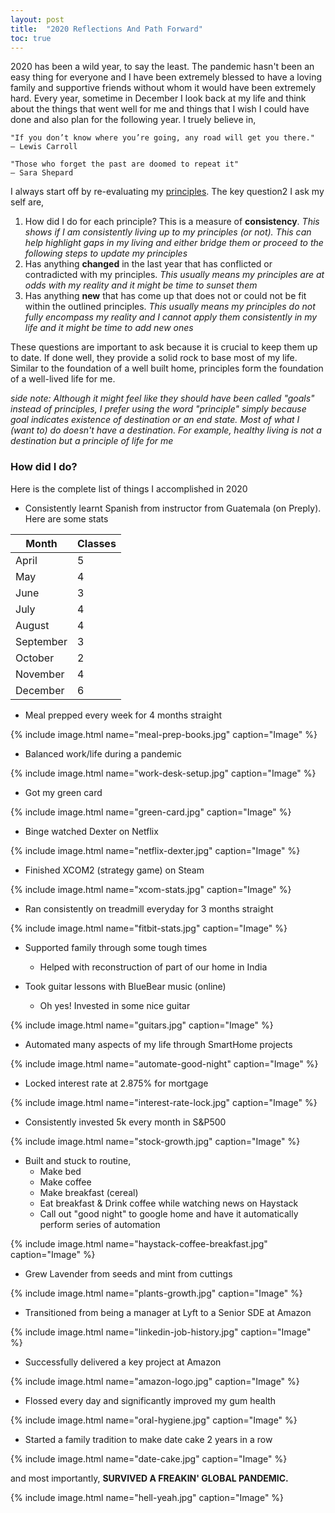 ```yaml
---
layout: post
title:  "2020 Reflections And Path Forward"
toc: true
---
```

2020 has been a wild year, to say the least. The pandemic hasn't been an easy thing for everyone and I have been extremely blessed to have a loving family and supportive friends without whom it would have been extremely hard.
Every year, sometime in December I look back at my life and think about the things that went well for me and things that I wish I could have done and also plan for the following year. I truely believe in,
```
"If you don’t know where you’re going, any road will get you there."
– Lewis Carroll

"Those who forget the past are doomed to repeat it"
― Sara Shepard
```

I always start off by re-evaluating my [principles](https://blog.nishantrayan.com/2019/02/18/principles.html). The key question2 I ask my self are,

1. How did I do for each principle? This is a measure of **consistency**. _This shows if I am consistently living up to my principles (or not). This can help highlight gaps in my living and either bridge them or proceed to the following steps to update my principles_ 
1. Has anything **changed** in the last year that has conflicted or contradicted with my principles. _This usually means my principles are at odds with my reality and it might be time to sunset them_
1. Has anything **new** that has come up that does not or could not be fit within the outlined principles. _This usually means my principles do not fully encompass my reality and I cannot apply them consistently in my life and it might be time to add new ones_

These questions are important to ask because it is crucial to keep them up to date. If done well, they provide a solid rock to base most of my life. Similar to the foundation of a well built home, principles form the foundation of a well-lived life for me.

_side note: Although it might feel like they should have been called "goals" instead of principles, I prefer using the word "principle" simply because goal indicates existence of destination or an end state. Most of what I (want to) do doesn't have a destination. For example, healthy living is not a destination but a principle of life for me_ 

### How did I do?

Here is the complete list of things I accomplished in 2020
* Consistently learnt Spanish from instructor from Guatemala (on Preply). Here are some stats
   
|Month   | Classes   |
|--------|-----------|
|April   |  5|
|May     |  4|
|June    |  3|
|July    |  4|
|August  |  4|
|September  |  3|
|October    |  2|
|November   |  4|
|December   |  6|

* Meal prepped every week for 4 months straight

{% include image.html name="meal-prep-books.jpg" caption="Image" %}

* Balanced work/life during a pandemic

{% include image.html name="work-desk-setup.jpg" caption="Image" %}
   
* Got my green card 
   
{% include image.html name="green-card.jpg" caption="Image" %}

* Binge watched Dexter on Netflix

{% include image.html name="netflix-dexter.jpg" caption="Image" %}

* Finished XCOM2 (strategy game) on Steam

{% include image.html name="xcom-stats.jpg" caption="Image" %}

* Ran consistently on treadmill everyday for 3 months straight

{% include image.html name="fitbit-stats.jpg" caption="Image" %}

* Supported family through some tough times
   * Helped with reconstruction of part of our home in India
   
* Took guitar lessons with BlueBear music (online)
   * Oh yes! Invested in some nice guitar
   
{% include image.html name="guitars.jpg" caption="Image" %}

* Automated many aspects of my life through SmartHome projects

{% include image.html name="automate-good-night" caption="Image" %}

* Locked interest rate at 2.875% for mortgage

{% include image.html name="interest-rate-lock.jpg" caption="Image" %}

* Consistently invested 5k every month in S&P500

{% include image.html name="stock-growth.jpg" caption="Image" %}

* Built and stuck to routine,
    * Make bed
    * Make coffee
    * Make breakfast (cereal)
    * Eat breakfast & Drink coffee while watching news on Haystack
    * Call out "good night" to google home and have it automatically perform series of automation 
      

{% include image.html name="haystack-coffee-breakfast.jpg" caption="Image" %}

* Grew Lavender from seeds and mint from cuttings 
   
{% include image.html name="plants-growth.jpg" caption="Image" %}

* Transitioned from being a manager at Lyft to a Senior SDE at Amazon

{% include image.html name="linkedin-job-history.jpg" caption="Image" %}

* Successfully delivered a key project at Amazon
   
{% include image.html name="amazon-logo.jpg" caption="Image" %}

* Flossed every day and significantly improved my gum health

{% include image.html name="oral-hygiene.jpg" caption="Image" %}

* Started a family tradition to make date cake 2 years in a row

{% include image.html name="date-cake.jpg" caption="Image" %}

and most importantly, **SURVIVED A FREAKIN' GLOBAL PANDEMIC.**

{% include image.html name="hell-yeah.jpg" caption="Image" %}
